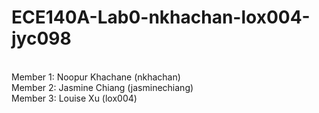 <h1>ECE140A-Lab0-nkhachan-lox004-jyc098</h1> <br/>
Member 1: Noopur Khachane (nkhachan) <br/>
Member 2: Jasmine Chiang (jasminechiang)<br/>
Member 3: Louise Xu (lox004)

